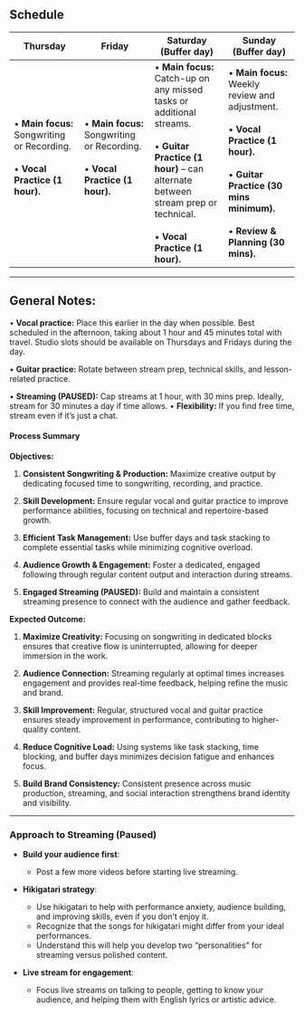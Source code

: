 ## Schedule


| **Thursday**                                                                              | **Friday**                                                                                | **Saturday (Buffer day)**                                                                                                                                                                           | **Sunday (Buffer day)**                                                                                                                                                         |
| ----------------------------------------------------------------------------------------- | ----------------------------------------------------------------------------------------- | --------------------------------------------------------------------------------------------------------------------------------------------------------------------------------------------------- | ------------------------------------------------------------------------------------------------------------------------------------------------------------------------------- |
| • **Main focus:** Songwriting or Recording.<br><br>• **Vocal Practice (1 hour).**<br><br> | • **Main focus:** Songwriting or Recording.<br><br>• **Vocal Practice (1 hour).**<br><br> | • **Main focus:** Catch-up on any missed tasks or additional streams.<br><br>• **Guitar Practice (1 hour)** – can alternate between stream prep or technical.<br><br>• **Vocal Practice (1 hour).** | • **Main focus:** Weekly review and adjustment.<br><br>• **Vocal Practice (1 hour).**<br><br>• **Guitar Practice (30 mins minimum).**<br><br>• **Review & Planning (30 mins).** |



---
## **General Notes:**

• **Vocal practice:** Place this earlier in the day when possible. Best scheduled in the afternoon, taking about 1 hour and 45 minutes total with travel. Studio slots should be available on Thursdays and Fridays during the day.

• **Guitar practice:** Rotate between stream prep, technical skills, and lesson-related practice.

• **Streaming (PAUSED):** Cap streams at 1 hour, with 30 mins prep. Ideally, stream for 30 minutes a day if time allows.
	• **Flexibility:** If you find free time, stream even if it’s just a chat.

#### Process Summary

**Objectives:**

1. **Consistent Songwriting & Production:** Maximize creative output by dedicating focused time to songwriting, recording, and practice.

2. **Skill Development:** Ensure regular vocal and guitar practice to improve performance abilities, focusing on technical and repertoire-based growth.

3. **Efficient Task Management:** Use buffer days and task stacking to complete essential tasks while minimizing cognitive overload.

4. **Audience Growth & Engagement:** Foster a dedicated, engaged following through regular content output and interaction during streams.

5. **Engaged Streaming (PAUSED):** Build and maintain a consistent streaming presence to connect with the audience and gather feedback.
  
**Expected Outcome:**

1. **Maximize Creativity:** Focusing on songwriting in dedicated blocks ensures that creative flow is uninterrupted, allowing for deeper immersion in the work.

2. **Audience Connection:** Streaming regularly at optimal times increases engagement and provides real-time feedback, helping refine the music and brand.

3. **Skill Improvement:** Regular, structured vocal and guitar practice ensures steady improvement in performance, contributing to higher-quality content.

4. **Reduce Cognitive Load:** Using systems like task stacking, time blocking, and buffer days minimizes decision fatigue and enhances focus.

5. **Build Brand Consistency:** Consistent presence across music production, streaming, and social interaction strengthens brand identity and visibility.

---
### Approach to Streaming (Paused)

- **Build your audience first**:
    - Post a few more videos before starting live streaming.

- **Hikigatari strategy**:
    - Use hikigatari to help with performance anxiety, audience building, and improving skills, even if you don’t enjoy it.
    - Recognize that the songs for hikigatari might differ from your ideal performances.
    - Understand this will help you develop two “personalities” for streaming versus polished content.

- **Live stream for engagement**:
    - Focus live streams on talking to people, getting to know your audience, and helping them with English lyrics or artistic advice.